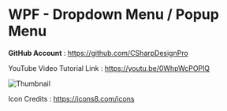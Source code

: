 # WPF - Dropdown Menu / Popup Menu

<b>GitHub Account</b> : https://github.com/CSharpDesignPro

YouTube Video Tutorial Link : https://youtu.be/0WhpWcPOPlQ

![Thumbnail](https://user-images.githubusercontent.com/55704859/176000341-c624fbf0-d90a-40a6-baed-a200435b8578.png)

Icon Credits : https://icons8.com/icons
